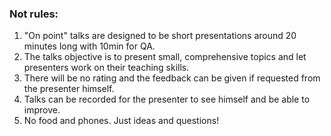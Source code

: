 ### Not rules:

1. "On point" talks are designed to be short presentations around 20 minutes long with 10min for QA.
2. The talks objective is to present small, comprehensive topics and let presenters work on their teaching skills.
3. There will be no rating and the feedback can be given if requested from the presenter himself.
4. Talks can be recorded for the presenter to see himself and be able to improve.
5. No food and phones. Just ideas and questions!